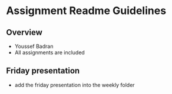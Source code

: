 # Assignment Readme Guidelines

## Overview

- Youssef Badran
- All assignments are included

## Friday presentation
- add the friday presentation into the weekly folder
